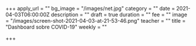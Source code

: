 +++
apply_url = ""
bg_image = "/images/net.jpg"
category = ""
date = 2021-04-03T06:00:00Z
description = ""
draft = true
duration = ""
fee = ""
image = "/images/screen-shot-2021-04-03-at-21-53-46.png"
teacher = ""
title = "Dashboard sobre COVID-19"
weekly = ""

+++

